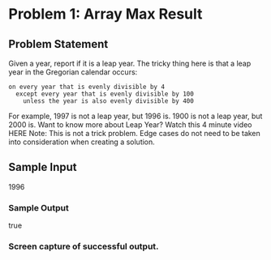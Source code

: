 # Problem 1: Array Max Result
## Problem Statement
Given a year, report if it is a leap year.
The tricky thing here is that a leap year in the Gregorian calendar occurs:
```
on every year that is evenly divisible by 4
  except every year that is evenly divisible by 100
    unless the year is also evenly divisible by 400
```
For example, 1997 is not a leap year, but 1996 is. 1900 is not a leap year, but 2000 is.
Want to know more about Leap Year? Watch this 4 minute video HERE
Note: This is not a trick problem. Edge cases do not need to be taken into consideration when creating a solution.
## Sample Input
1996
### Sample Output
true
### Screen capture of successful output.
